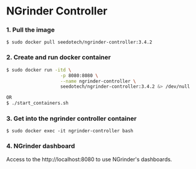 # NGrinder Controller

### 1. Pull the image
```
$ sudo docker pull seedotech/ngrinder-controller:3.4.2
```

### 2. Create and run docker container

```sh
$ sudo docker run -itd \
					-p 8080:8080 \
					--name ngrinder-controller \
					seedotech/ngrinder-controller:3.4.2 &> /dev/null

OR
$ ./start_containers.sh                    
```

### 3. Get into the ngrinder controller container
```
$ sudo docker exec -it ngrinder-controller bash
```

### 4. NGrinder dashboard

Access to the http://localhost:8080 to use NGrinder's dashboards.